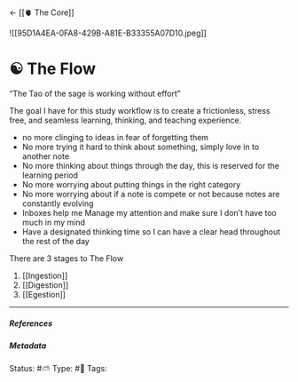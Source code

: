 <- [[🫀 The Core]]

![[95D1A4EA-0FA8-429B-A81E-B33355A07D10.jpeg]]

# ☯️ The Flow

“The Tao of the sage is working without effort”

The goal I have for this study workflow is to create a frictionless, stress free, and seamless learning, thinking, and teaching experience.

- no more clinging to ideas in fear of forgetting them
- No more trying it hard to think about something, simply love in to another note
- No more thinking about things through the day, this is reserved for the learning period
- No more worrying about putting things in the right category
- No more worrying about if a note is compete or not because notes are constantly evolving
- Inboxes help me Manage my attention and make sure I don’t have too much in my mind
- Have a designated thinking time so I can have a clear head throughout the rest of the day

There are 3 stages to The Flow

1. [[Ingestion]]
2. [[Digestion]]
3. [[Egestion]]

___

##### References


##### Metadata
Status:  #⛅️ 
Type: #🔵 
Tags: